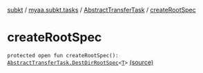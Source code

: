 [subkt](../../index.md) / [myaa.subkt.tasks](../index.md) / [AbstractTransferTask](index.md) / [createRootSpec](./create-root-spec.md)

# createRootSpec

`protected open fun createRootSpec(): `[`AbstractTransferTask.DestDirRootSpec`](-dest-dir-root-spec/index.md)`<`[`T`](-dest-dir-root-spec/index.md#T)`>` [(source)](https://github.com/Myaamori/SubKt/blob/0.1.9/src/main/kotlin/myaa/subkt/tasks/tasks.kt#L1685)